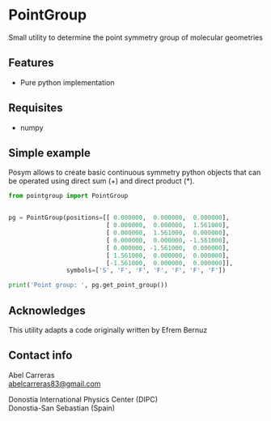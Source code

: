 
PointGroup
==========

Small utility to determine the point symmetry group of molecular geometries

Features
--------
- Pure python implementation

Requisites
----------
- numpy


Simple example
--------------
Posym allows to create basic continuous symmetry python objects that can be operated using 
direct sum (+) and direct product (*).
```python
from pointgroup import PointGroup


pg = PointGroup(positions=[[ 0.000000,  0.000000,  0.000000],
                           [ 0.000000,  0.000000,  1.561000],
                           [ 0.000000,  1.561000,  0.000000],
                           [ 0.000000,  0.000000, -1.561000],
                           [ 0.000000, -1.561000,  0.000000],
                           [ 1.561000,  0.000000,  0.000000],
                           [-1.561000,  0.000000,  0.000000]], 
                symbols=['S', 'F', 'F', 'F', 'F', 'F', 'F'])

print('Point group: ', pg.get_point_group())
```

Acknowledges
------------
This utility adapts a code originally written by Efrem Bernuz

Contact info
------------
Abel Carreras  
abelcarreras83@gmail.com

Donostia International Physics Center (DIPC)  
Donostia-San Sebastian (Spain)
